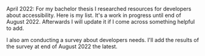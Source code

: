 April 2022: For my bachelor thesis I researched resources for developers about accessibility. Here is my list. It's a work in progress until end of August 2022. Afterwards I will update it if I come across something helpful to add. 

I also am conducting a survey about developers needs. I'll add the results of the survey at end of August 2022 the latest.
